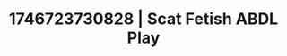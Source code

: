 ---
categories:
- Curvy goddess
- Tasteful nudity
- AI-generated
- Intimate rituals
- Cyberpunk intimacy
- Pierced & proud
- ASMR
- Cosplay
image: /assets/images/1746723730828.png
layout: post
seo:
  description: Featured content with artistic Scat Fetish, ABDL Play. HD images available.
  keywords: Scat Fetish, ABDL Play
  og_image: /assets/images/1746723730828.png
  schema_type: VisualArtwork
tags:
- ABDL Play
- Scat Fetish
- '#1746723730828'
title: 1746723730828 | Scat Fetish ABDL Play
---